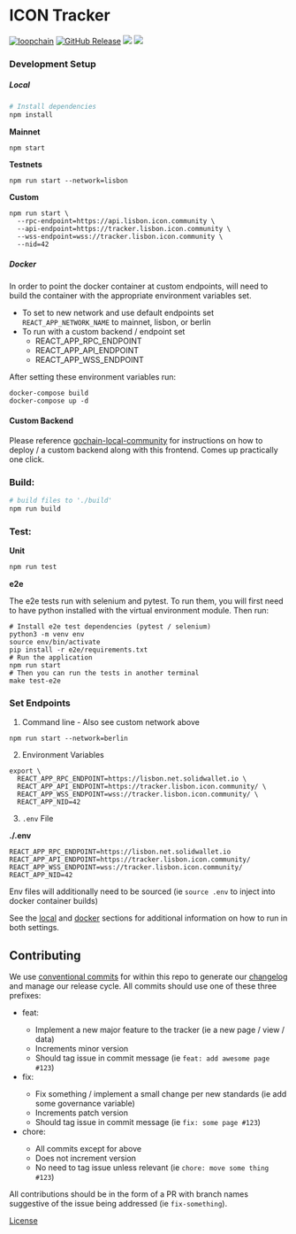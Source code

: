 # ICON Tracker

[![loopchain](https://img.shields.io/badge/ICON-API-blue?logoColor=white&logo=icon&labelColor=31B8BB)](https://shields.io) 
[![GitHub Release](https://img.shields.io/github/release/sb-icon/icon-tracker-frontend.svg?style=flat)]() 
![](https://github.com/sudoblock/icon-tracker-frontend/workflows/push-main/badge.svg?branch=main) 
![](https://img.shields.io/github/license/sb-icon/icon-tracker-frontend)

[//]: # ([![codecov]&#40;https://codecov.io/gh/sb-icon/icon-tracker-frontend/branch/main/graph/badge.svg&#41;]&#40;https://codecov.io/gh/sb-icon/icon-tracker-frontend&#41;)
[//]: # (![Uptime]&#40;https://img.shields.io/endpoint?url=https%3A%2F%2Fraw.githubusercontent.com%2Fgeometry-labs%2Ficon-status-page%2Fmaster%2Fapi%2Fdev-tracker-frontend-service%2Fuptime.json&#41; )

### Development Setup

##### Local

```sh
# Install dependencies
npm install
```

**Mainnet** 
```sh
npm start
```

**Testnets**
```shell
npm run start --network=lisbon
```

**Custom**
```shell
npm run start \
  --rpc-endpoint=https://api.lisbon.icon.community \
  --api-endpoint=https://tracker.lisbon.icon.community \
  --wss-endpoint=wss://tracker.lisbon.icon.community \
  --nid=42
```

##### Docker

In order to point the docker container at custom endpoints, will need to build the container with the appropriate environment variables set. 

- To set to new network and use default endpoints set `REACT_APP_NETWORK_NAME` to mainnet, lisbon, or berlin
- To run with a custom backend / endpoint set 
  - REACT_APP_RPC_ENDPOINT  
  - REACT_APP_API_ENDPOINT 
  - REACT_APP_WSS_ENDPOINT

After setting these environment variables run:

```shell
docker-compose build 
docker-compose up -d 
```

#### Custom Backend 

Please reference [gochain-local-community](https://github.com/sb-icon/gochain-local-community) for instructions on how to deploy / a custom backend along with this frontend. Comes up practically one click. 

### Build:

```sh
# build files to './build'
npm run build
```

### Test:

**Unit**
```sh
npm run test
```

**e2e**

The e2e tests run with selenium and pytest. To run them, you will first need to have python installed with the virtual environment module. Then run: 

```shell
# Install e2e test dependencies (pytest / selenium)
python3 -m venv env
source env/bin/activate
pip install -r e2e/requirements.txt
# Run the application 
npm run start 
# Then you can run the tests in another terminal 
make test-e2e
```

### Set Endpoints 

1. Command line - Also see custom network above

```shell
npm run start --network=berlin
```

2. Environment Variables

```shell
export \
  REACT_APP_RPC_ENDPOINT=https://lisbon.net.solidwallet.io \
  REACT_APP_API_ENDPOINT=https://tracker.lisbon.icon.community/ \
  REACT_APP_WSS_ENDPOINT=wss://tracker.lisbon.icon.community/ \
  REACT_APP_NID=42
```

3. `.env` File 

**./.env**
```dotenv
REACT_APP_RPC_ENDPOINT=https://lisbon.net.solidwallet.io
REACT_APP_API_ENDPOINT=https://tracker.lisbon.icon.community/
REACT_APP_WSS_ENDPOINT=wss://tracker.lisbon.icon.community/
REACT_APP_NID=42
```

Env files will additionally need to be sourced (ie `source .env` to inject into docker container builds)

See the [local](#local) and [docker](#docker) sections for additional information on how to run in both settings.  

## Contributing 

We use [conventional commits](https://www.conventionalcommits.org/en/v1.0.0/) for within this repo to generate our [changelog](./CHANGELOG.md) and manage our release cycle. All commits should use one of these three prefixes:

- feat: <commit message>
  - Implement a new major feature to the tracker (ie a new page / view / data)
  - Increments minor version 
  - Should tag issue in commit message (ie `feat: add awesome page #123`)
- fix: <commit message>
  - Fix something / implement a small change per new standards (ie add some governance variable)
  - Increments patch version
  - Should tag issue in commit message (ie `fix: some page #123`)
- chore: <commit message>
  - All commits except for above 
  - Does not increment version 
  - No need to tag issue unless relevant (ie `chore: move some thing #123`)

All contributions should be in the form of a PR with branch names suggestive of the issue being addressed (ie `fix-something`).

[License](./LICENSE)
